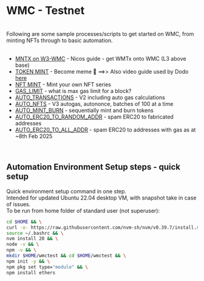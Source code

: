 # WMC - Testnet
<br>
Following are some sample processes/scripts to get started on WMC, from minting NFTs through to basic automation.<br>
<br>

* [MNTX on W3-WMC](https://github.com/nodebasewm/nodebasewm.github.io/blob/main/wmc/testnet-guide.md) - Nicos guide - get WMTx onto WMC (L3 above base)
* [TOKEN MINT](./TOKEN_MINT.md) - Become meme 👑  ==>> Also video guide used by Dodo [here](https://discord.com/channels/739450842108919828/1072502970027081749/1313845801235124266)
* [NFT MINT](./NFT_MINT.md) - Mint your own NFT series
* [GAS_LIMIT](./MAX_GAS_LIMIT.md) - what is max gas limit for a block?
* [AUTO_TRANSACTIONS](./AUTO_TRANSACTIONS2.md) - V2 including auto gas calculations
* [AUTO_NFTS](./AUTO_NFTS.md) - V3 autogas, autononce, batches of 100 at a time
* [AUTO_MINT_BURN](./AUTO_MINT_BURN.md) - sequentially mint and burn tokens 
* [AUTO_ERC20_TO_RANDOM_ADDR](./AUTO_ERC20_TO_ALL_ADDR.md) - spam ERC20 to fabricated addresses
* [AUTO_ERC20_TO_ALL_ADDR](./AUTO_ERC20_TO_ALL_ADDR.md) - spam ERC20 to addresses with gas as at ~8th Feb 2025 
<br>

## Automation Environment Setup steps - quick setup
Quick environment setup command in one step.<br>
Intended for updated Ubuntu 22.04 desktop VM, with snapshot take in case of issues.<br>
To be run from home folder of standard user (not superuser):<br>

```bash
cd $HOME && \
curl -o- https://raw.githubusercontent.com/nvm-sh/nvm/v0.39.7/install.sh | bash && \
source ~/.bashrc && \
nvm install 20 && \
node -v && \
npm -v && \
mkdir $HOME/wmctest && cd $HOME/wmctest && \
npm init -y && \
npm pkg set type="module" && \
npm install ethers
```
<br>
